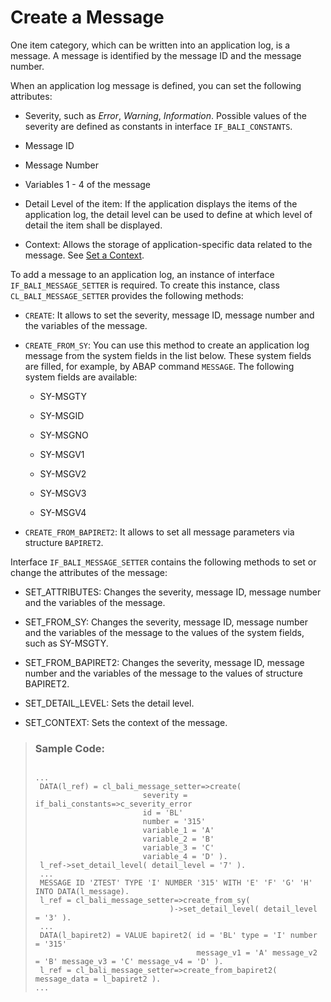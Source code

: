 <!-- loiof6ca36b3f2f04eb5aa1f4b2cd4fe3838 -->

# Create a Message

One item category, which can be written into an application log, is a message. A message is identified by the message ID and the message number.

When an application log message is defined, you can set the following attributes:

-   Severity, such as *Error*, *Warning*, *Information*. Possible values of the severity are defined as constants in interface `IF_BALI_CONSTANTS`.

-   Message ID

-   Message Number

-   Variables 1 - 4 of the message

-   Detail Level of the item: If the application displays the items of the application log, the detail level can be used to define at which level of detail the item shall be displayed.

-   Context: Allows the storage of application-specific data related to the message. See [Set a Context](set-a-context-0afccc8.md).


To add a message to an application log, an instance of interface `IF_BALI_MESSAGE_SETTER` is required. To create this instance, class `CL_BALI_MESSAGE_SETTER` provides the following methods:

-   `CREATE`: It allows to set the severity, message ID, message number and the variables of the message.

-   `CREATE_FROM_SY`: You can use this method to create an application log message from the system fields in the list below. These system fields are filled, for example, by ABAP command `MESSAGE`. The following system fields are available:

    -   SY-MSGTY

    -   SY-MSGID

    -   SY-MSGNO

    -   SY-MSGV1

    -   SY-MSGV2

    -   SY-MSGV3

    -   SY-MSGV4


-   `CREATE_FROM_BAPIRET2`: It allows to set all message parameters via structure `BAPIRET2`.


Interface `IF_BALI_MESSAGE_SETTER` contains the following methods to set or change the attributes of the message:

-   SET\_ATTRIBUTES: Changes the severity, message ID, message number and the variables of the message.

-   SET\_FROM\_SY: Changes the severity, message ID, message number and the variables of the message to the values of the system fields, such as SY-MSGTY.

-   SET\_FROM\_BAPIRET2: Changes the severity, message ID, message number and the variables of the message to the values of structure BAPIRET2.

-   SET\_DETAIL\_LEVEL: Sets the detail level.

-   SET\_CONTEXT: Sets the context of the message.


> ### Sample Code:  
> ```abap
> 
> ...
>  DATA(l_ref) = cl_bali_message_setter=>create(
>                         severity = if_bali_constants=>c_severity_error
>                         id = 'BL'
>                         number = '315'
>                         variable_1 = 'A'
>                         variable_2 = 'B'
>                         variable_3 = 'C'
>                         variable_4 = 'D' ).
>  l_ref->set_detail_level( detail_level = '7' ).
>  ...
>  MESSAGE ID 'ZTEST' TYPE 'I' NUMBER '315' WITH 'E' 'F' 'G' 'H' INTO DATA(l_message).
>  l_ref = cl_bali_message_setter=>create_from_sy(
>                               )->set_detail_level( detail_level = '3' ).
>  ...
>  DATA(l_bapiret2) = VALUE bapiret2( id = 'BL' type = 'I' number = '315'
>                                     message_v1 = 'A' message_v2 = 'B' message_v3 = 'C' message_v4 = 'D' ).
>  l_ref = cl_bali_message_setter=>create_from_bapiret2( message_data = l_bapiret2 ).
> ...
> ```

